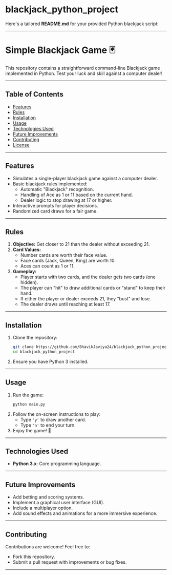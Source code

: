 # blackjack_python_project
Here's a tailored **README.md** for your provided Python blackjack script:

---

# Simple Blackjack Game 🃏

This repository contains a straightforward command-line Blackjack game implemented in Python. Test your luck and skill against a computer dealer!

---

## Table of Contents

- [Features](#features)  
- [Rules](#rules)  
- [Installation](#installation)  
- [Usage](#usage)  
- [Technologies Used](#technologies-used)  
- [Future Improvements](#future-improvements)  
- [Contributing](#contributing)  
- [License](#license)  

---

## Features  

- Simulates a single-player blackjack game against a computer dealer.  
- Basic blackjack rules implemented:
  - Automatic "Blackjack" recognition.  
  - Handling of Ace as 1 or 11 based on the current hand.  
  - Dealer logic to stop drawing at 17 or higher.  
- Interactive prompts for player decisions.  
- Randomized card draws for a fair game.  

---

## Rules  

1. **Objective:** Get closer to 21 than the dealer without exceeding 21.  
2. **Card Values:** 
   - Number cards are worth their face value.  
   - Face cards (Jack, Queen, King) are worth 10.  
   - Aces can count as 1 or 11.  
3. **Gameplay:**  
   - Player starts with two cards, and the dealer gets two cards (one hidden).  
   - The player can "hit" to draw additional cards or "stand" to keep their hand.  
   - If either the player or dealer exceeds 21, they "bust" and lose.  
   - The dealer draws until reaching at least 17.  

---

## Installation  

1. Clone the repository:  
   ```bash
   git clone https://github.com/BhavikJaviya24/blackjack_python_project.git
   cd blackjack_python_project
   ```
2. Ensure you have Python 3 installed.  

---

## Usage  

1. Run the game:  
   ```bash
   python main.py
   ```  
2. Follow the on-screen instructions to play:  
   - Type `'y'` to draw another card.  
   - Type `'n'` to end your turn.  
3. Enjoy the game! 🎉  

---

## Technologies Used  

- **Python 3.x**: Core programming language.  

---

## Future Improvements  

- Add betting and scoring systems.  
- Implement a graphical user interface (GUI).  
- Include a multiplayer option.  
- Add sound effects and animations for a more immersive experience.  

---

## Contributing  

Contributions are welcome! Feel free to:  
- Fork this repository.  
- Submit a pull request with improvements or bug fixes.  

---
